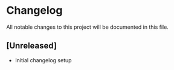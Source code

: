 # Changelog

All notable changes to this project will be documented in this file.

## [Unreleased]
- Initial changelog setup
